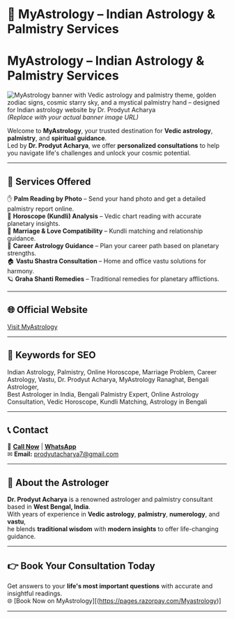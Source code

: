 # 🌟 MyAstrology – Indian Astrology & Palmistry Services  

# MyAstrology – Indian Astrology & Palmistry Services

![MyAstrology banner with Vedic astrology and palmistry theme, golden zodiac signs, cosmic starry sky, and a mystical palmistry hand – designed for Indian astrology website by Dr. Prodyut Acharya](https://astro.myastrology.in/images/banner.jpg "MyAstrology – Indian Astrology & Palmistry Banner by Dr. Prodyut Acharya")
*(Replace with your actual banner image URL)*  

Welcome to **MyAstrology**, your trusted destination for **Vedic astrology**, **palmistry**, and **spiritual guidance**.  
Led by **Dr. Prodyut Acharya**, we offer **personalized consultations** to help you navigate life's challenges and unlock your cosmic potential.

---

## 🔮 Services Offered  

✋ **Palm Reading by Photo** – Send your hand photo and get a detailed palmistry report online.  
📜 **Horoscope (Kundli) Analysis** – Vedic chart reading with accurate planetary insights.  
💑 **Marriage & Love Compatibility** – Kundli matching and relationship guidance.  
💼 **Career Astrology Guidance** – Plan your career path based on planetary strengths.  
🏠 **Vastu Shastra Consultation** – Home and office vastu solutions for harmony.  
🪐 **Graha Shanti Remedies** – Traditional remedies for planetary afflictions.  

---

## 🌐 Official Website  
[Visit MyAstrology](https://astro.myastrology.in)  

---

## 📌 Keywords for SEO  
Indian Astrology, Palmistry, Online Horoscope, Marriage Problem, Career Astrology, Vastu, Dr. Prodyut Acharya, MyAstrology Ranaghat, Bengali Astrologer,  
Best Astrologer in India, Bengali Palmistry Expert, Online Astrology Consultation, Vedic Horoscope, Kundli Matching, Astrology in Bengali  

---

## 📞 Contact  
📱 **[Call Now](tel:+919333122768)** | **[WhatsApp](https://wa.me/919333122768)**  
✉ **Email:** [prodyutacharya7@gmail.com](mailto:prodyutacharya7@gmail.com)  

---

## 📣 About the Astrologer  
**Dr. Prodyut Acharya** is a renowned astrologer and palmistry consultant based in **West Bengal, India**.  
With years of experience in **Vedic astrology**, **palmistry**, **numerology**, and **vastu**,  
he blends **traditional wisdom** with **modern insights** to offer life-changing guidance.  

---

## 👉 Book Your Consultation Today  
Get answers to your **life's most important questions** with accurate and insightful readings.  
🌐 [Book Now on MyAstrology][(https://pages.razorpay.com/Myastrology)]

---
